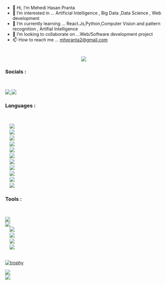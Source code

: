 - 👋 Hi, I’m Mehedi Hasan Pranta
- 👀 I’m interested in ... Artificial Intelligence , Big Data ,Data Science , Web development
- 🌱 I’m currently learning ... React.Js,Python,Computer Vision and pattern recognition , Artifial Intelligence  
- 💞️ I’m looking to collaborate on ...Web/Software development project 
- 📫 How to reach me ... mhpranta2@gmail.com

<!---
mhpranta12/mhpranta12 is a ✨ special ✨ repository because its `README.md` (this file) appears on your GitHub profile.
You can click the Preview link to take a look at your changes.
--->

<h1 align="center">
  <a href="https://git.io/typing-svg">
    <img src="https://readme-typing-svg.herokuapp.com?font=cambria&size=30&lines=Hi++Welcome+to+my+Github;I+am+Mehedi+Hasan+Pranta">
  </a>
</h1>

<h3> Socials : </h3> <br>

<a href="https://www.linkedin.com/in/mehedi-hasan-pranta-a53176162/"> <img src="https://img.icons8.com/fluency/48/000000/linkedin.png"/> </a>
<a href="https://www.facebook.com/mehedihasan.pranta.7/"> <img src="https://img.icons8.com/fluency/48/000000/facebook.png"/> </a>


<h3> Languages : </h3> <br>
<code>
  <img src="https://img.icons8.com/color/48/000000/c-programming.png"/>
  <img src="https://img.icons8.com/color/48/000000/c-plus-plus-logo.png"/>
  <img src="https://img.icons8.com/ios/48/000000/java-coffee-cup-logo--v2.png"/>
  <img src="https://img.icons8.com/color/48/000000/c-sharp-logo.png"/>
  <img src="https://img.icons8.com/color/48/000000/python--v2.png"/>
  <img src="https://img.icons8.com/color/48/000000/html-5--v2.png"/>
  <img src="https://img.icons8.com/color/48/000000/css3.png"/>
  <img src="https://img.icons8.com/dusk/64/000000/php-logo.png"/>
  <img src="https://img.icons8.com/dusk/64/26e07f/javascript-logo.png"/>
  <img src="https://img.icons8.com/fluency/48/000000/laravel.png"/>
  <img src="https://img.icons8.com/color/50/000000/react-native.png"/>
</code>


<h3> Tools : </h3> <br>

<code>
<img src="https://img.icons8.com/color/50/000000/git.png"/>
<img src="https://img.icons8.com/color/48/000000/adobe-photoshop.png"/>
  <img src="https://img.icons8.com/color/50/000000/word.png"/>
  <img src="https://img.icons8.com/color/48/000000/ms-powerpoint.png"/>
  <img src="https://img.icons8.com/fluency/48/000000/visual-studio-code-2019.png"/>
  <img src="https://img.icons8.com/officel/45/000000/java-eclipse.png"/>
</code>

 <br>

[![trophy](https://github-profile-trophy.vercel.app/?username=mhpranta12)](https://github.com/ryo-ma/github-profile-trophy)

<img src="https://github-readme-stats.vercel.app/api?username=mhpranta12&show_icons=true&count_private=true&theme=blue-green)](https://github.com/mhpranta12"><br>
<img src="https://github-readme-stats.vercel.app/api/top-langs/?username=mhpranta12&theme=blue-blue&layout=compact">
